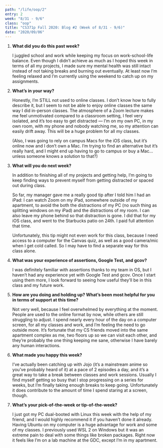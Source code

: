 ```yaml
---
path: "/life/oop/2"
entry: 2
week: "8/31 - 9/6"
class: "oop"
title: "CS371p Fall 2020: Blog #2 (Week of 8/31 - 9/6)"
date: "2020/09/06"
---
```


1. **What did you do this past week?**

   I juggled school and work while keeping my focus on work-school-life balance. Even though I didn’t achieve as much as I hoped this week in terms of all my projects, I made sure my mental health was still intact instead of not taking breaks and burning out eventually. At least now I’m feeling relaxed and I’m currently using the weekend to catch up on my assignments.

1. **What’s in your way?**

   Honestly, I’m STILL not used to online classes. I don’t know how to fully describe it, but I seem to not be able to enjoy online classes the same way I did in-person classes. The atmosphere of a Zoom lecture makes me feel unmotivated compared to a classroom setting, I feel very isolated, and it’s too easy to get distracted — I’m on my own PC, in my own room, with my phone and nobody watching me, so my attention can easily drift away. This will be a huge problem for all my classes.

   (Also, I was going to rely on campus Macs for the iOS class, but it’s online now and I don’t own a Mac. I’m trying to find an alternative but it’s really hard, and I might end up having to go to campus or buy a Mac…unless someone knows a solution to that?)

1. **What will you do next week?**

   In addition to finishing all of my projects and getting help, I’m going to keep finding ways to prevent myself from getting distracted or spaced out during class.

   So far, my manager gave me a really good tip after I told him I had an iPad: I can watch Zoom on my iPad, somewhere outside of my apartment, to avoid the both the distractions of my PC (no such thing as splitting windows on my iPad) and the distractions of my room. I can also leave my phone behind so that distraction is gone. I did that for my iOS class, and went to the Starbucks patio on 24th. I paid full attention that time.

   Unfortunately, this tip might not even work for this class, because I need access to a computer for the Canvas quiz, as well as a good camera/mic when I get cold called. So I may have to find a separate way for this class alone.

1. **What was your experience of assertions, Google Test, and gcov?**

   I was definitely familiar with assertions thanks to my team in OS, but I haven’t had any experience yet with Google Test and gcov. Once I start using them more, I look forward to seeing how useful they’ll be in this class and my future work.

1. **How are you doing and holding up? What’s been most helpful for you in terms of support at this time?**

   Not very well, because I feel overwhelmed by everything at the moment. People are used to the online format by now, while others are still struggling to adjust. I spend nearly every hour of the day on a computer screen, for all my classes and work, and I’m feeling the need to go outside more. It’s fortunate that my CS friends moved into the same apartment complex as me, two floors up so we can visit each other, and they’re probably the one thing keeping me sane, otherwise I have barely any human interactions.

1. **What made you happy this week?**

   I’ve actually been catching up with Jojo (it’s a mainstream anime so you’ve probably heard of it) at a pace of 2 episodes a day, and it’s a great way to take a break between classes and work sessions. Usually I find myself getting so busy that I stop progressing on a series for weeks, but I’m finally taking enough breaks to keep going. Unfortunately it does contribute to the amount of time I spend staring at a screen, though.

1. **What’s your pick-of-the-week or tip-of-the-week?**

   I just got my PC dual-booted with Linux this week with the help of my friend, and I would highly recommend it if you haven’t done it already. Having Ubuntu on my computer is a huge advantage for work and some of my classes. I previously used WSL 2 on Windows but it was an extreme pain to deal with some things like broken packages. Right now it feels like I’m on a lab machine at the GDC, except I’m in my apartment.
